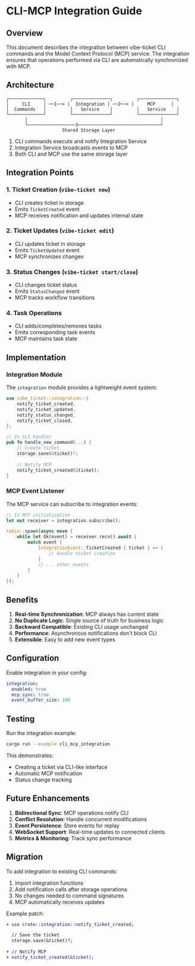 # CLI-MCP Integration Guide

## Overview

This document describes the integration between vibe-ticket CLI commands and the Model Context Protocol (MCP) service. The integration ensures that operations performed via CLI are automatically synchronized with MCP.

## Architecture

```
┌─────────────┐         ┌──────────────┐         ┌──────────────┐
│     CLI     │ ──1──> │  Integration │ ──2──> │     MCP      │
│  Commands   │         │   Service    │         │   Service    │
└─────────────┘         └──────────────┘         └──────────────┘
       │                                                  │
       └──────────────────3───────────────────────────────┘
                     Shared Storage Layer
```

1. CLI commands execute and notify Integration Service
2. Integration Service broadcasts events to MCP
3. Both CLI and MCP use the same storage layer

## Integration Points

### 1. Ticket Creation (`vibe-ticket new`)
- CLI creates ticket in storage
- Emits `TicketCreated` event
- MCP receives notification and updates internal state

### 2. Ticket Updates (`vibe-ticket edit`)
- CLI updates ticket in storage
- Emits `TicketUpdated` event
- MCP synchronizes changes

### 3. Status Changes (`vibe-ticket start/close`)
- CLI changes ticket status
- Emits `StatusChanged` event
- MCP tracks workflow transitions

### 4. Task Operations
- CLI adds/completes/removes tasks
- Emits corresponding task events
- MCP maintains task state

## Implementation

### Integration Module

The `integration` module provides a lightweight event system:

```rust
use vibe_ticket::integration::{
    notify_ticket_created,
    notify_ticket_updated,
    notify_status_changed,
    notify_ticket_closed,
};

// In CLI handler
pub fn handle_new_command(...) {
    // Create ticket
    storage.save(&ticket)?;
    
    // Notify MCP
    notify_ticket_created(&ticket);
}
```

### MCP Event Listener

The MCP service can subscribe to integration events:

```rust
// In MCP initialization
let mut receiver = integration.subscribe();

tokio::spawn(async move {
    while let Ok(event) = receiver.recv().await {
        match event {
            IntegrationEvent::TicketCreated { ticket } => {
                // Handle ticket creation
            }
            // ... other events
        }
    }
});
```

## Benefits

1. **Real-time Synchronization**: MCP always has current state
2. **No Duplicate Logic**: Single source of truth for business logic
3. **Backward Compatible**: Existing CLI usage unchanged
4. **Performance**: Asynchronous notifications don't block CLI
5. **Extensible**: Easy to add new event types

## Configuration

Enable integration in your config:

```yaml
integration:
  enabled: true
  mcp_sync: true
  event_buffer_size: 100
```

## Testing

Run the integration example:

```bash
cargo run --example cli_mcp_integration
```

This demonstrates:
- Creating a ticket via CLI-like interface
- Automatic MCP notification
- Status change tracking

## Future Enhancements

1. **Bidirectional Sync**: MCP operations notify CLI
2. **Conflict Resolution**: Handle concurrent modifications
3. **Event Persistence**: Store events for replay
4. **WebSocket Support**: Real-time updates to connected clients
5. **Metrics & Monitoring**: Track sync performance

## Migration

To add integration to existing CLI commands:

1. Import integration functions
2. Add notification calls after storage operations
3. No changes needed to command signatures
4. MCP automatically receives updates

Example patch:
```diff
+ use crate::integration::notify_ticket_created;

  // Save the ticket
  storage.save(&ticket)?;
  
+ // Notify MCP
+ notify_ticket_created(&ticket);
```